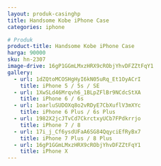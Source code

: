 ```yaml
---
layout: produk-casinghp
title: Handsome Kobe iPhone Case
categories: iphone

# Produk
product-title: Handsome Kobe iPhone Case
harga: 90000
sku: hn-2307
image-drive: 16gP1GGmLMxzHRX9cRObjYhvDFZZtFqY1
gallery:
  - url: 1dZQtoMCOSHgHyI6kN05uRq_Et1OyACrI
    title: iPhone 5 / 5s / SE
  - url: 1XwSLd46Mrqvh6_1BLpZFlBr9NCdcStXA
    title: iPhone 6 / 6s
  - url: 1oarluSUDOXq8o2vRDyE7CbXuflV3mXYc
    title: iPhone 6 Plus / 6s Plus
  - url: 1982X2jcJTvCd7CkrctxyUCb7FPdkrrjo
    title: iPhone 7 / 8
  - url: 17i_j_Cf6ysdUFaA6SG84QqyciEfRyBx7
    title: iPhone 7 Plus / 8 Plus
  - url: 16gP1GGmLMxzHRX9cRObjYhvDFZZtFqY1
    title: iPhone X
---
```

